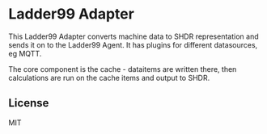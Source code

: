 # Ladder99 Adapter

This Ladder99 Adapter converts machine data to SHDR representation and sends it on to the Ladder99 Agent. It has plugins for different datasources, eg MQTT.

The core component is the cache - dataitems are written there, then calculations are run on the cache items and output to SHDR.

## License

MIT
